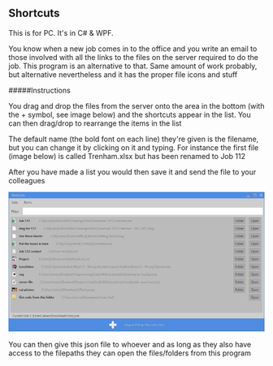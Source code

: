 Shortcuts
--------------------------

This is for PC.  It's in C# & WPF.

You know when a new job comes in to the office and you write an email to those involved with all the links to the files on the server required to do the job.  This program is an alternative to that.  Same amount of work probably, but alternative nevertheless and it has the proper file icons and stuff

#####Instructions

You drag and drop the files from the server onto the area in the bottom (with the + symbol, see image below) and the shortcuts appear in the list.  You can then drag/drop to rearrange the items in the list

The default name (the bold font on each line) they're given is the filename, but you can change it by clicking on it and typing.  For instance the first file (image below) is called Trenham.xlsx but has been renamed to Job 112

After you have made a list you would then save it and send the file to your colleagues

![Shortcuts](Shortcuts.png)

You can then give this json file to whoever and as long as they also have access to the filepaths they can open the files/folders from this program  

